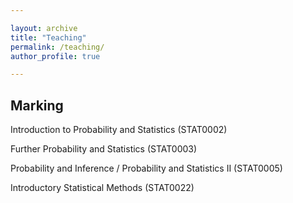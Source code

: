 ```yaml
---

layout: archive
title: "Teaching"
permalink: /teaching/
author_profile: true

---
```


## Marking

Introduction to Probability and Statistics (STAT0002)

Further Probability and Statistics (STAT0003)

Probability and Inference / Probability and Statistics II (STAT0005)

Introductory Statistical Methods (STAT0022)
